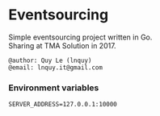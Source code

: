 # Eventsourcing
Simple eventsourcing project written in Go.  
Sharing at TMA Solution in 2017.

```
@author: Quy Le (lnquy)
@email: lnquy.it@gmail.com
```

### Environment variables

```SHELL
SERVER_ADDRESS=127.0.0.1:10000
```

